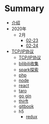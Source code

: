 # Summary

* [介绍](README.md)
* 2020年
    * 2月
        * [02-23](pages/2020/2月/02-23.md)
        * [02-24](pages/2020/2月/02-24.md)
* [TCP/IP协议](pages/topic/TCP_IP.md)
    * [TCP/IP协议](pages/topic/TCP_IP.md)
    * [bilibili收集](pages/topic/bilibili.md)
    * [spark探索](pages/topic/spark.md)
    * [php](pages/topic/php.md)
    * [node](pages/topic/node.md)
    * [react](pages/topic/react.md)
    * [taro](pages/topic/taro.md)
    * [go gin](pages/topic/gin.md)
    * [thirft](pages/topic/thirft.md)
    * [gitbook](pages/topic/gitbook.md)
    * h5
        * [redux](pages/topic/h5/redux.md)

